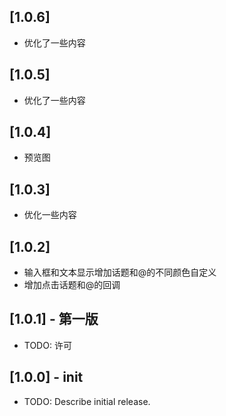 ## [1.0.6]

*  优化了一些内容

## [1.0.5]

*  优化了一些内容

## [1.0.4]

*  预览图

## [1.0.3]

*  优化一些内容

## [1.0.2]

*  输入框和文本显示增加话题和@的不同颜色自定义
*  增加点击话题和@的回调

## [1.0.1] - 第一版

* TODO: 许可

## [1.0.0] - init

* TODO: Describe initial release.

